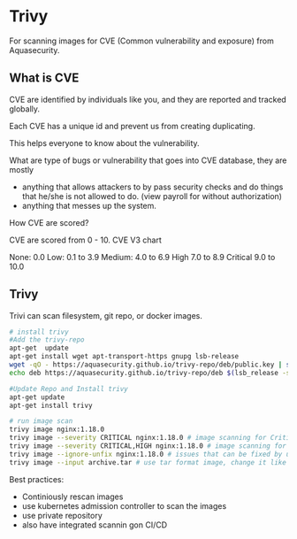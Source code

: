 # Trivy

For scanning images for CVE (Common vulnerability and exposure) from Aquasecurity.

## What is CVE

CVE are identified by individuals like you, and they are reported and tracked globally.

Each CVE has a unique id and prevent us from creating duplicating.

This helps everyone to know about the vulnerability.

What are type of bugs or vulnerability that goes into CVE database, they are mostly

- anything that allows attackers to by pass security checks and do things that he/she is not allowed to do. (view payroll for without authorization)
- anything that messes up the system.

How CVE are scored?

CVE are scored from 0 - 10.
CVE V3 chart

None: 0.0
Low: 0.1 to 3.9
Medium: 4.0 to 6.9
High 7.0 to 8.9
Critical 9.0 to 10.0

## Trivy

Trivi can scan filesystem, git repo, or docker images.

```sh
# install trivy
#Add the trivy-repo
apt-get  update
apt-get install wget apt-transport-https gnupg lsb-release
wget -qO - https://aquasecurity.github.io/trivy-repo/deb/public.key | sudo apt-key add -
echo deb https://aquasecurity.github.io/trivy-repo/deb $(lsb_release -sc) main | sudo tee -a /etc/apt/sources.list.d/trivy.list

#Update Repo and Install trivy
apt-get update
apt-get install trivy
```

```sh
# run image scan
trivy image nginx:1.18.0
trivy image --severity CRITICAL nginx:1.18.0 # image scanning for Critical severity only
trivy image --severity CRITICAL,HIGH nginx:1.18.0 # image scanning for Critical, and High severity only
trivy image --ignore-unfix nginx:1.18.0 # issues that can be fixed by upgrading software packages
trivy image --input archive.tar # use tar format image, change it like this: "docker save nginx:1.18.0 > nginx.tar"
```

Best practices:

- Continiously rescan images
- use kubernetes admission controller to scan the images
- use private repository
- also have integrated scannin gon CI/CD
